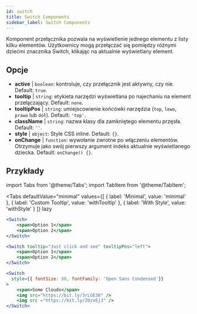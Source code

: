 ```yaml
---
id: switch
title: Switch Components
sidebar_label: Switch Components
---
```


Komponent przełącznika pozwala na wyświetlenie jednego elementu z listy kilku elementów. Użytkownicy mogą przełączać się pomiędzy różnymi dziećmi znacznika Switch, klikając na aktualnie wyświetlany element.

## Opcje

* __active__ | `boolean`: kontroluje, czy przełącznik jest aktywny, czy nie. Default: `true`.
* __tooltip__ | `string`: etykieta narzędzi wyświetlana po najechaniu na element przełączający. Default: `none`.
* __tooltipPos__ | `string`: umiejscowienie końcówki narzędzia (`top`, `lewo`, `prawo` lub `dół`). Default: `'top'`.
* __className__ | `string`: nazwa klasy dla zamkniętego elementu przęsła. Default: `''`.
* __style__ | `object`: Style CSS inline. Default: `{}`.
* __onChange__ | `function`: wywołanie zwrotne po włączeniu elementów. Otrzymuje jako swój pierwszy argument indeks aktualnie wyświetlanego dziecka. Default: `onChange() {}`.


## Przykłady

import Tabs from '@theme/Tabs';
import TabItem from '@theme/TabItem';

<Tabs
    defaultValue="minimal"
    values={[
        { label: 'Minimal', value: 'minimal' },
        { label: 'Custom Tooltip', value: 'withTooltip' },
        { label: 'With Style', value: 'withStyle' }
    ]}
    lazy
>

<TabItem value="minimal">

```jsx live
<Switch>
    <span>Option 1</span>
    <span>Option 2</span>
</Switch>
```

</TabItem>

<TabItem value="withTooltip">

```jsx live
<Switch tooltip="Just click and see" tooltipPos="left">
    <span>Option 1</span>
    <span>Option 2</span>
</Switch>
```

</TabItem>

<TabItem value="withStyle">

```jsx live
<Switch  
  style={{ fontSize: 80, fontFamily: 'Open Sans Condensed'}} 
>
    <span>Some Clouds</span>
    <img src="https://bit.ly/3rLGE30" />
    <img src ="https://bit.ly/2OzxEj3" />
</Switch>
```

</TabItem>

</Tabs>
